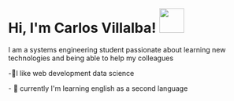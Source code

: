 
# Hi, I'm Carlos Villalba! <image src="https://media.giphy.com/media/Wj7lNjMNDxSmc/giphy.gif" width="50">


<p>I am a systems engineering student passionate about learning new technologies and being able to help my colleagues<p/>
  
<p>-🔭I like web development data science</p>
<p>- 🌱 currently I'm learning english as a second language<p/>

